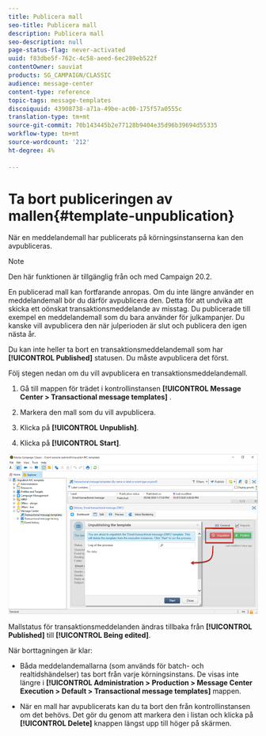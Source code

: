 ```yaml
---
title: Publicera mall
seo-title: Publicera mall
description: Publicera mall
seo-description: null
page-status-flag: never-activated
uuid: f83dbe5f-762c-4c58-aeed-6ec289eb522f
contentOwner: sauviat
products: SG_CAMPAIGN/CLASSIC
audience: message-center
content-type: reference
topic-tags: message-templates
discoiquuid: 43908738-a71a-49be-ac00-175f57a0555c
translation-type: tm+mt
source-git-commit: 70b143445b2e77128b9404e35d96b39694d55335
workflow-type: tm+mt
source-wordcount: '212'
ht-degree: 4%

---
```



# Ta bort publiceringen av mallen{#template-unpublication}

När en meddelandemall har publicerats på körningsinstanserna kan den avpubliceras.

>[!NOTE]
>
>Den här funktionen är tillgänglig från och med Campaign 20.2.

En publicerad mall kan fortfarande anropas. Om du inte längre använder en meddelandemall bör du därför avpublicera den. Detta för att undvika att skicka ett oönskat transaktionsmeddelande av misstag. Du publicerade till exempel en meddelandemall som du bara använder för julkampanjer. Du kanske vill avpublicera den när julperioden är slut och publicera den igen nästa år.

Du kan inte heller ta bort en transaktionsmeddelandemall som har **[!UICONTROL Published]** statusen. Du måste avpublicera det först.

Följ stegen nedan om du vill avpublicera en transaktionsmeddelandemall.

1. Gå till mappen för trädet i kontrollinstansen **[!UICONTROL Message Center > Transactional message templates]** .
1. Markera den mall som du vill avpublicera.
1. Klicka på **[!UICONTROL Unpublish]**.

   <!--1. Fill in the **[!UICONTROL Log of the process]** field.-->

1. Klicka på **[!UICONTROL Start]**.

![](assets/message-center-unpublish.png)

Mallstatus för transaktionsmeddelanden ändras tillbaka från **[!UICONTROL Published]** till **[!UICONTROL Being edited]**.

När borttagningen är klar:

* Båda meddelandemallarna (som används för batch- och realtidshändelser) tas bort från varje körningsinstans. De visas inte längre i **[!UICONTROL Administration > Production > Message Center Execution > Default > Transactional message templates]** mappen.

* När en mall har avpublicerats kan du ta bort den från kontrollinstansen om det behövs. Det gör du genom att markera den i listan och klicka på **[!UICONTROL Delete]** knappen längst upp till höger på skärmen.